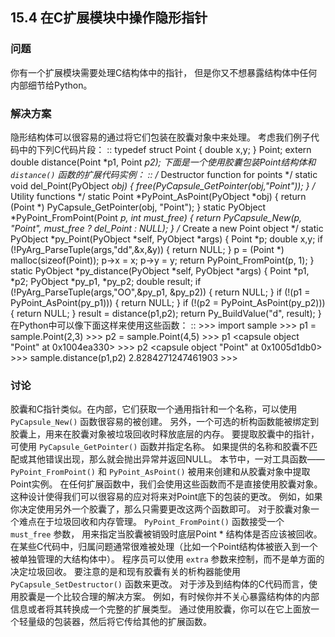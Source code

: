 ## 15.4 在C扩展模块中操作隐形指针 ##
### 问题 ###
你有一个扩展模块需要处理C结构体中的指针，
但是你又不想暴露结构体中任何内部细节给Python。
### 解决方案 ###
隐形结构体可以很容易的通过将它们包装在胶囊对象中来处理。
考虑我们例子代码中的下列C代码片段：
::
    typedef struct Point {
        double x,y;
    } Point;
    extern double distance(Point *p1, Point *p2);
下面是一个使用胶囊包装Point结构体和 ``distance()`` 函数的扩展代码实例：
::
    /* Destructor function for points */
    static void del_Point(PyObject *obj) {
      free(PyCapsule_GetPointer(obj,"Point"));
    }
    /* Utility functions */
    static Point *PyPoint_AsPoint(PyObject *obj) {
      return (Point *) PyCapsule_GetPointer(obj, "Point");
    }
    static PyObject *PyPoint_FromPoint(Point *p, int must_free) {
      return PyCapsule_New(p, "Point", must_free ? del_Point : NULL);
    }
    /* Create a new Point object */
    static PyObject *py_Point(PyObject *self, PyObject *args) {
      Point *p;
      double x,y;
      if (!PyArg_ParseTuple(args,"dd",&x,&y)) {
        return NULL;
      }
      p = (Point *) malloc(sizeof(Point));
      p->x = x;
      p->y = y;
      return PyPoint_FromPoint(p, 1);
    }
    static PyObject *py_distance(PyObject *self, PyObject *args) {
      Point *p1, *p2;
      PyObject *py_p1, *py_p2;
      double result;
      if (!PyArg_ParseTuple(args,"OO",&py_p1, &py_p2)) {
        return NULL;
      }
      if (!(p1 = PyPoint_AsPoint(py_p1))) {
        return NULL;
      }
      if (!(p2 = PyPoint_AsPoint(py_p2))) {
        return NULL;
      }
      result = distance(p1,p2);
      return Py_BuildValue("d", result);
    }
在Python中可以像下面这样来使用这些函数：
::
    >>> import sample
    >>> p1 = sample.Point(2,3)
    >>> p2 = sample.Point(4,5)
    >>> p1
    <capsule object "Point" at 0x1004ea330>
    >>> p2
    <capsule object "Point" at 0x1005d1db0>
    >>> sample.distance(p1,p2)
    2.8284271247461903
    >>>
### 讨论 ###
胶囊和C指针类似。在内部，它们获取一个通用指针和一个名称，可以使用 ``PyCapsule_New()`` 函数很容易的被创建。
另外，一个可选的析构函数能被绑定到胶囊上，用来在胶囊对象被垃圾回收时释放底层的内存。
要提取胶囊中的指针，可使用 ``PyCapsule_GetPointer()`` 函数并指定名称。
如果提供的名称和胶囊不匹配或其他错误出现，那么就会抛出异常并返回NULL。
本节中，一对工具函数—— ``PyPoint_FromPoint()`` 和 ``PyPoint_AsPoint()``
被用来创建和从胶囊对象中提取Point实例。
在任何扩展函数中，我们会使用这些函数而不是直接使用胶囊对象。
这种设计使得我们可以很容易的应对将来对Point底下的包装的更改。
例如，如果你决定使用另外一个胶囊了，那么只需要更改这两个函数即可。
对于胶囊对象一个难点在于垃圾回收和内存管理。
``PyPoint_FromPoint()`` 函数接受一个 ``must_free`` 参数，
用来指定当胶囊被销毁时底层Point * 结构体是否应该被回收。
在某些C代码中，归属问题通常很难被处理（比如一个Point结构体被嵌入到一个被单独管理的大结构体中）。
程序员可以使用 ``extra`` 参数来控制，而不是单方面的决定垃圾回收。
要注意的是和现有胶囊有关的析构器能使用 ``PyCapsule_SetDestructor()`` 函数来更改。
对于涉及到结构体的C代码而言，使用胶囊是一个比较合理的解决方案。
例如，有时候你并不关心暴露结构体的内部信息或者将其转换成一个完整的扩展类型。
通过使用胶囊，你可以在它上面放一个轻量级的包装器，然后将它传给其他的扩展函数。
